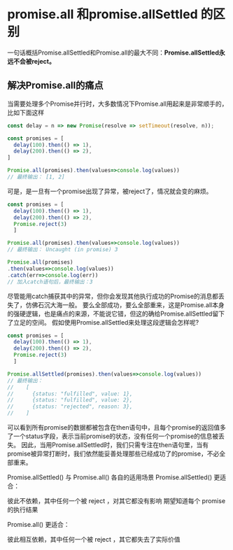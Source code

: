 # promise.all 和promise.allSettled 的区别

一句话概括Promise.allSettled和Promise.all的最大不同：**Promise.allSettled永远不会被reject。**


## 解决Promise.all的痛点
当需要处理多个Promise并行时，大多数情况下Promise.all用起来是非常顺手的，比如下面这样
```js
const delay = n => new Promise(resolve => setTimeout(resolve, n));

const promises = [
  delay(100).then(() => 1),
  delay(200).then(() => 2),
]

Promise.all(promises).then(values=>console.log(values))
// 最终输出： [1, 2]
```
可是，是一旦有一个promise出现了异常，被reject了，情况就会变的麻烦。
```js
const promises = [
  delay(100).then(() => 1),
  delay(200).then(() => 2),
  Promise.reject(3)
  ]

Promise.all(promises).then(values=>console.log(values))
// 最终输出： Uncaught (in promise) 3

Promise.all(promises)
.then(values=>console.log(values))
.catch(err=>console.log(err))
// 加入catch语句后，最终输出：3
```
尽管能用catch捕获其中的异常，但你会发现其他执行成功的Promise的消息都丢失了，仿佛石沉大海一般。
要么全部成功，要么全部重来，这是Promise.all本身的强硬逻辑，也是痛点的来源，不能说它错，但这的确给Promise.allSettled留下了立足的空间。
假如使用Promise.allSettled来处理这段逻辑会怎样呢?
```js
const promises = [
  delay(100).then(() => 1),
  delay(200).then(() => 2),
  Promise.reject(3)
  ]

Promise.allSettled(promises).then(values=>console.log(values))
// 最终输出： 
//    [
//      {status: "fulfilled", value: 1},
//      {status: "fulfilled", value: 2},
//      {status: "rejected", reason: 3},
//    ]
```

可以看到所有promise的数据都被包含在then语句中，且每个promise的返回值多了一个status字段，表示当前promise的状态，没有任何一个promise的信息被丢失。
因此，当用Promise.allSettled时，我们只需专注在then语句里，当有promise被异常打断时，我们依然能妥善处理那些已经成功了的promise，不必全部重来。




Promise.allSettled() 与 Promise.all() 各自的适用场景
Promise.allSettled() 更适合：

彼此不依赖，其中任何一个被 reject ，对其它都没有影响
期望知道每个 promise 的执行结果

Promise.all() 更适合：

彼此相互依赖，其中任何一个被 reject ，其它都失去了实际价值
